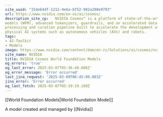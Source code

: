 ```yaml
---
site_uuid: "154e64df-1212-4e6a-bf52-982a288e9793"
url: https://www.nvidia.com/en-us/ai/cosmos/
description_site_cp:   NVIDIA Cosmos™ is a platform of state-of-the-art generative world foundation
models (WFM), advanced tokenizers, guardrails, and an accelerated data
processing and curation pipeline built to accelerate the development of
physical AI systems such as autonomous vehicles (AVs) and robots.
tags:
- AI-Toolkit
- Models
image: https://www.nvidia.com/content/dam/en-zz/Solutions/ai/cosmos/nvidia-cosmos-og.jpg
site_name: NVIDIA
title: NVIDIA Cosmos World Foundation Models
og_errors: 'true'
og_last_error: 2025-03-07T05:36:40.606Z'
og_error_message: 'Error occurred'
last_jina_request: '2025-03-09T06:45:09.083Z'
jina_error: 'Error occurred'
og_last_fetch: 2025-03-07T05:19:19.160Z
---
```

[[World Foundation Models|World Foundation Model]]

A model created and managed by [[Nvidia]]

